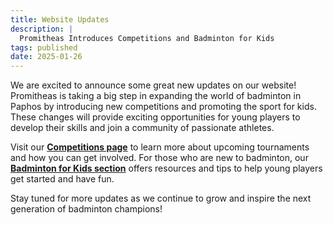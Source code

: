 ```yaml
---
title: Website Updates
description: |
  Promitheas Introduces Competitions and Badminton for Kids
tags: published
date: 2025-01-26
---
```


We are excited to announce some great new updates on our website! Promitheas is taking a big step in expanding the world of badminton in Paphos by introducing new competitions and promoting the sport for kids. These changes will provide exciting opportunities for young players to develop their skills and join a community of passionate athletes.

Visit our **[Competitions page](/competition)** to learn more about upcoming tournaments and how you can get involved. For those who are new to badminton, 
our **[Badminton for Kids section](/en/kids)** offers resources and tips to help young players get started and have fun.

Stay tuned for more updates as we continue to grow and inspire the next generation of badminton champions!
